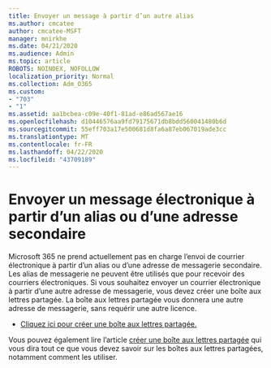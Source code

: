 ```yaml
---
title: Envoyer un message à partir d’un autre alias
ms.author: cmcatee
author: cmcatee-MSFT
manager: mnirkhe
ms.date: 04/21/2020
ms.audience: Admin
ms.topic: article
ROBOTS: NOINDEX, NOFOLLOW
localization_priority: Normal
ms.collection: Adm_O365
ms.custom:
- "703"
- "1"
ms.assetid: aa1bcbea-c09e-40f1-81ad-e86ad567ae16
ms.openlocfilehash: d10446576aa9fd79175671db8bdd560041480b6d
ms.sourcegitcommit: 55eff703a17e500681d8fa6a87eb067019ade3cc
ms.translationtype: MT
ms.contentlocale: fr-FR
ms.lasthandoff: 04/22/2020
ms.locfileid: "43709189"
---
```

# <a name="send-email-from-an-alias-or-secondary-address"></a>Envoyer un message électronique à partir d’un alias ou d’une adresse secondaire

Microsoft 365 ne prend actuellement pas en charge l’envoi de courrier électronique à partir d’un alias ou d’une adresse de messagerie secondaire. Les alias de messagerie ne peuvent être utilisés que pour recevoir des courriers électroniques. Si vous souhaitez envoyer un courrier électronique à partir d’une autre adresse de messagerie, vous devez créer une boîte aux lettres partagée. La boîte aux lettres partagée vous donnera une autre adresse de messagerie, sans requérir une autre licence.
  
- [Cliquez ici pour créer une boîte aux lettres partagée.](https://portal.office.com/AdminPortal/Home#/AssistedGuide/addemailoptions)

Vous pouvez également lire l’article [créer une boîte aux lettres partagée](https://docs.microsoft.com/office365/admin/email/create-a-shared-mailbox) qui vous dira tout ce que vous devez savoir sur les boîtes aux lettres partagées, notamment comment les utiliser.
